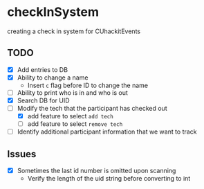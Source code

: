 # checkInSystem
creating a check in system for CUhackitEvents

## TODO
- [x] Add entries to DB
- [x] Ability to change a name
  - Insert `c` flag before ID to change the name
- [ ] Ability to print who is in and who is out
- [x] Search DB for UID
- [ ] Modify the tech that the participant has checked out
  - [x] add feature to select `add tech`
  - [ ] add feature to select `remove tech`
- [ ] Identify additional participant information that we want to track

## Issues
- [x] Sometimes the last id number is omitted upon scanning
  - Verify the length of the uid string before converting to int
